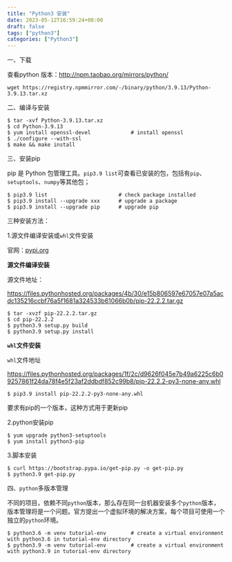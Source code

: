 ```yaml
---
title: "Python3 安装"
date: 2023-05-12T16:59:24+08:00
draft: false
tags: ["python3"]
categories: ["Python3"]
---
```


一、下载

查看python 版本：http://npm.taobao.org/mirrors/python/

```shell
wget https://registry.npmmirror.com/-/binary/python/3.9.13/Python-3.9.13.tar.xz
```

二、编译与安装

```shell
$ tar -xvf Python-3.9.13.tar.xz
$ cd Python-3.9.13
$ yum install openssl-devel 			# install openssl
$ ./configure --with-ssl
$ make && make install
```

三、安装pip 

pip 是 Python 包管理工具。`pip3.9 list`可查看已安装的包，包括有`pip`、`setuptools`、`numpy`等其他包；

```shell
$ pip3.9 list						# check package installed
$ pip3.9 install --upgrade xxx		# upgrade a package
$ pip3.9 install --upgrade pip		# upgrade pip
```



三种安装方法：

1.源文件编译安装或`whl`文件安装

官网：[pypi.org](https://pypi.org/project/pip/)

**源文件编译安装**

源文件地址：

https://files.pythonhosted.org/packages/4b/30/e15b806597e67057e07a5acdc135216ccbf76a5f1681a324533b61066b0b/pip-22.2.2.tar.gz

```shell
$ tar -xvzf pip-22.2.2.tar.gz
$ cd pip-22.2.2
$ python3.9 setup.py build
$ python3.9 setup.py install
```

**`whl`文件安装**

`whl`文件地址

https://files.pythonhosted.org/packages/1f/2c/d9626f045e7b49a6225c6b09257861f24da78f4e5f23af2ddbdf852c99b8/pip-22.2.2-py3-none-any.whl

```shell
$ pip3.9 install pip-22.2.2-py3-none-any.whl
```

要求有pip的一个版本，这种方式用于更新pip

2.python安装pip

```shell
$ yum upgrade python3-setuptools
$ yum install python3-pip
```

3.脚本安装

```shell
$ curl https://bootstrap.pypa.io/get-pip.py -o get-pip.py
$ python3.9 get-pip.py
```

四、`python`多版本管理

​	不同的项目，依赖不同`python`版本，那么存在同一台机器安装多个`python`版本，版本管理将是一个问题。官方提出一个虚拟环境的解决方案，每个项目可使用一个独立的`python`环境。

```shell
$ python3.6 -m venv tutorial-env		# create a virtual environment with python3.6 in tutorial-env directory
$ python3.9 -m venv tutorial-env		# create a virtual environment with python3.9 in tutorial-env directory
```



